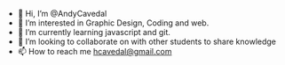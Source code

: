 - 👋 Hi, I’m @AndyCavedal
- 👀 I’m interested in Graphic Design, Coding and web.
- 🌱 I’m currently learning javascript and git.
- 💞️ I’m looking to collaborate on with other students to share knowledge
- 📫 How to reach me hcavedal@gmail.com

<!---
AndyCavedal/AndyCavedal is a ✨ special ✨ repository because its `README.md` (this file) appears on your GitHub profile.
You can click the Preview link to take a look at your changes.
--->

